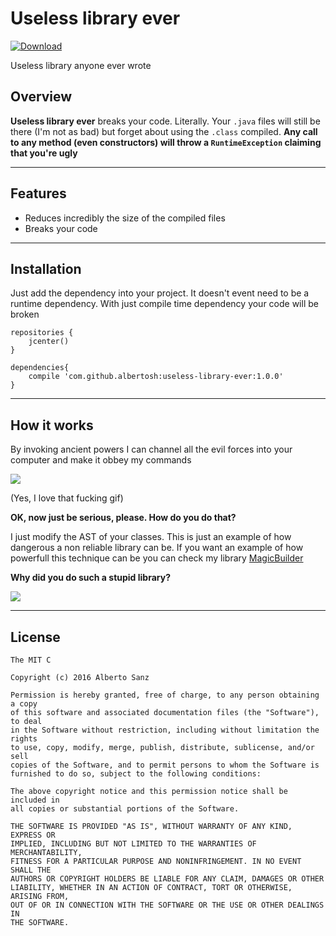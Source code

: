 # Useless library ever

[ ![Download](https://api.bintray.com/packages/albertosh/maven/useless-library-ever/images/download.svg) ](https://bintray.com/albertosh/maven/useless-library-ever/_latestVersion)

Useless library anyone ever wrote

## Overview

**Useless library ever** breaks your code. Literally. Your `.java` files will still be there (I'm not as bad)
but forget about using the `.class` compiled. **Any call to any method (even constructors) will throw a `RuntimeException` 
claiming that you're ugly**

---

## Features

* Reduces incredibly the size of the compiled files
* Breaks your code

--- 

## Installation

Just add the dependency into your project. It doesn't event need to be a runtime dependency. With just
compile time dependency your code will be broken

    repositories {
        jcenter()
    }
    
    dependencies{
        compile 'com.github.albertosh:useless-library-ever:1.0.0'
    }

---

## How it works

By invoking ancient powers I can channel all the evil forces into your computer and make it obbey my commands

![](https://media.giphy.com/media/ujUdrdpX7Ok5W/giphy.gif)

(Yes, I love that fucking gif)

**OK, now just be serious, please. How do you do that?**

I just modify the AST of your classes. This is just an example of how dangerous a non reliable library 
can be. If you want an example of how powerfull this technique can be you can check my library [MagicBuilder](https://github.com/AlbertoSH/MagicBuilder)

**Why did you do such a stupid library?**


![](https://media.giphy.com/media/oSwcTWom8isyA/giphy.gif)


---

## License
 
    The MIT C
    
    Copyright (c) 2016 Alberto Sanz
    
    Permission is hereby granted, free of charge, to any person obtaining a copy
    of this software and associated documentation files (the "Software"), to deal
    in the Software without restriction, including without limitation the rights
    to use, copy, modify, merge, publish, distribute, sublicense, and/or sell
    copies of the Software, and to permit persons to whom the Software is
    furnished to do so, subject to the following conditions:
    
    The above copyright notice and this permission notice shall be included in
    all copies or substantial portions of the Software.
    
    THE SOFTWARE IS PROVIDED "AS IS", WITHOUT WARRANTY OF ANY KIND, EXPRESS OR
    IMPLIED, INCLUDING BUT NOT LIMITED TO THE WARRANTIES OF MERCHANTABILITY,
    FITNESS FOR A PARTICULAR PURPOSE AND NONINFRINGEMENT. IN NO EVENT SHALL THE
    AUTHORS OR COPYRIGHT HOLDERS BE LIABLE FOR ANY CLAIM, DAMAGES OR OTHER
    LIABILITY, WHETHER IN AN ACTION OF CONTRACT, TORT OR OTHERWISE, ARISING FROM,
    OUT OF OR IN CONNECTION WITH THE SOFTWARE OR THE USE OR OTHER DEALINGS IN
    THE SOFTWARE.
    
